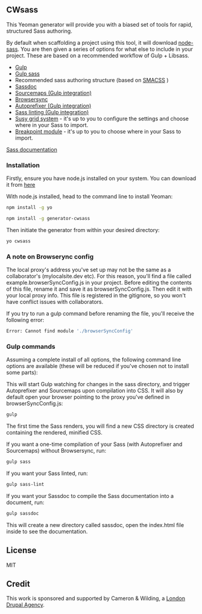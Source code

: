 ## CWsass

This Yeoman generator will provide you with a biased set of tools for rapid, structured Sass authoring.

By default when scaffolding a project using this tool, it will download [node-sass](https://www.npmjs.com/package/node-sass). You are then
given a series of options for what else to include in your project. These are based on a recommended workflow of Gulp + Libsass.

* [Gulp](http://gulpjs.com/)
* [Gulp sass](https://www.npmjs.com/package/gulp-sass)
* Recommended sass authoring structure (based on [SMACSS](https://smacss.com/) )
* [Sassdoc](http://sassdoc.com/)
* [Sourcemaps (Gulp integration)](http://thesassway.com/intermediate/using-source-maps-with-sass)
* [Browsersync](https://www.browsersync.io/)
* [Autoprefixer (Gulp integration)](https://css-tricks.com/autoprefixer/)
* [Sass linting (Gulp integration)](https://www.npmjs.com/package/sass-lint)
* [Susy grid system](http://susy.oddbird.net/) - it's up to you to configure the settings and choose where in your Sass to import.
* [Breakpoint module](http://breakpoint-sass.com/) - it's up to you to choose where in your Sass to import.

[Sass documentation](http://sass-lang.com/)

### Installation

Firstly, ensure you have node.js installed on your system. You can download it from [here](https://nodejs.org/en/)

With node.js installed, head to the command line to install Yeoman:

```bash
npm install -g yo
```

```bash
npm install -g generator-cwsass
```

Then initiate the generator from within your desired directory:

```bash
yo cwsass
```

### A note on Browserync config

The local proxy's address you've set up may not be the same as a collaborator's (mylocalsite.dev etc). For this reason,
you'll find a file called example.browserSyncConfig.js in your project. Before editing the contents of this file, rename it and save it
as browserSyncConfig.js. Then edit it with your local proxy info. This file is registered in the gitignore, so you
won't have conflict issues with collaborators.

If you try to run a gulp command before renaming the file, you'll receive the following error:

```bash
Error: Cannot find module './browserSyncConfig'
```

### Gulp commands

Assuming a complete install of all options, the following command line options are available (these will be reduced if you've chosen not to install some parts):

This will start Gulp watching for changes in the sass directory, and trigger Autoprefixer and Sourcemaps upon compilation into CSS.
It will also by default open your browser pointing to the proxy you've defined in browserSyncConfig.js:
```bash
gulp
```

The first time the Sass renders, you will find a new CSS directory is created containing the rendered, minified CSS.

If you want a one-time compilation of your Sass (with Autoprefixer and Sourcemaps) without Browsersync, run:
```bash
gulp sass
```

If you want your Sass linted, run:
```bash
gulp sass-lint
```

If you want your Sassdoc to compile the Sass documentation into a document, run:
```bash
gulp sassdoc
```

This will create a new directory called sassdoc, open the index.html file inside to see the documentation.

## License

MIT

## Credit

This work is sponsored and supported by Cameron & Wilding, a [London Drupal Agency](https://www.cameronandwilding.com/).